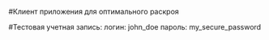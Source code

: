 #Клиент приложения для оптимального раскроя

#Тестовая учетная запись:
логин: john_doe
пароль: my_secure_password


